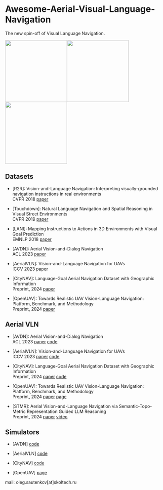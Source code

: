 # Awesome-Aerial-Visual-Language-Navigation
The new spin-off of Visual Language Navigation.

<img src="https://github.com/user-attachments/assets/a202973c-86cc-4b6b-9b41-1567c91587f8" height="200" /><img src="https://github.com/user-attachments/assets/b1897bca-a7c1-43d6-a9ce-95c8f1a1b7ce" height="200" /><img src="https://github.com/user-attachments/assets/cd307765-6cad-4d70-a624-559a339beebd" height="200" />


## Datasets

<!-- - Visual Navigation for Mobile Robots: A Survey [paper](https://link.springer.com/article/10.1007/s10846-008-9235-4) -->

- [R2R]: Vision-and-Language Navigation: Interpreting visually-grounded navigation instructions in real environments  
  CVPR 2018 [paper](https://arxiv.org/abs/1711.07280) 

- [Touchdown]: Natural Language Navigation and Spatial Reasoning in Visual Street Environments  
CVPR 2019 [paper](https://doi.org/10.1109/CVPR.2019.01282)

- [LANI]: Mapping Instructions to Actions in 3D Environments with Visual Goal Prediction  
EMNLP 2018 [paper](https://arxiv.org/abs/1809.00786)

- [AVDN]: Aerial Vision-and-Dialog Navigation  
ACL 2023 [paper](https://sites.google.com/view/aerial-vision-and-dialog/home)

- [AerialVLN]: Vision-and-Language Navigation for UAVs  
  ICCV 2023 [paper](https://openaccess.thecvf.com/content/ICCV2023/papers/Liu_AerialVLN_Vision-and-Language_Navigation_for_UAVs_ICCV_2023_paper.pdf)

- [CityNAV]: Language-Goal Aerial Navigation Dataset with Geographic Information  
  Preprint, 2024 [paper](https://arxiv.org/pdf/2406.14240)

- [OpenUAV]: Towards Realistic UAV Vision-Language Navigation: Platform, Benchmark, and Methodology  
  Preprint, 2024 [paper](https://arxiv.org/abs/2410.07087)

## Aerial VLN

- [AVDN]: Aerial Vision-and-Dialog Navigation  
  ACL 2023 [paper](https://sites.google.com/view/aerial-vision-and-dialog/home) [code](https://github.com/eric-ai-lab/Aerial-Vision-and-Dialog-Navigation)

- [AerialVLN]: Vision-and-Language Navigation for UAVs  
  ICCV 2023 [paper](https://openaccess.thecvf.com/content/ICCV2023/papers/Liu_AerialVLN_Vision-and-Language_Navigation_for_UAVs_ICCV_2023_paper.pdf) [code](https://github.com/AirVLN/AirVLN)

- [CityNAV]: Language-Goal Aerial Navigation Dataset with Geographic Information  
  Preprint, 2024 [paper](https://arxiv.org/pdf/2406.14240) [code](https://github.com/water-cookie/citynav)

- [OpenUAV]: Towards Realistic UAV Vision-Language Navigation: Platform, Benchmark, and Methodology  
  Preprint, 2024 [paper](https://arxiv.org/abs/2410.07087) [page](https://prince687028.github.io/OpenUAV/)

- [STMR]: Aerial Vision-and-Language Navigation via Semantic-Topo-Metric Representation Guided LLM Reasoning  
  Preprint, 2024 [paper](https://arxiv.org/pdf/2410.08500) [video](https://www.youtube.com/watch?v=QCurAuA0NXg&ab_channel=IPEC)

## Simulators

- [AVDN] [code](https://github.com/eric-ai-lab/Aerial-Vision-and-Dialog-Navigation)

- [AerialVLN] [code](https://github.com/AirVLN/AirVLN)

- [CityNAV] [code](https://github.com/water-cookie/citynav)

- [OpenUAV] [page](https://prince687028.github.io/OpenUAV/)

  
mail: oleg.sautenkov[at]skoltech.ru
